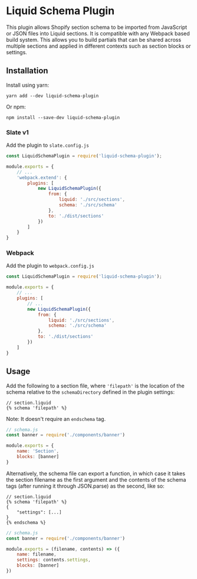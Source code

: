 # Liquid Schema Plugin

This plugin allows Shopify section schema to be imported from JavaScript or JSON files into Liquid sections. It is compatible with any Webpack based build system. This allows you to build partials that can be shared across multiple sections and applied in different contexts such as section blocks or settings.

## Installation
Install using yarn:
```shell
yarn add --dev liquid-schema-plugin
```

Or npm:
```shell
npm install --save-dev liquid-schema-plugin
```

### Slate v1

Add the plugin to `slate.config.js`
```js
const LiquidSchemaPlugin = require('liquid-schema-plugin');

module.exports = {
    // ...
    'webpack.extend': {
        plugins: [
            new LiquidSchemaPlugin({
                from: {
                    liquid: './src/sections',
                    schema: './src/schema'
                },
                to: './dist/sections'
            })
        ]
    }
}
```

### Webpack

Add the plugin to `webpack.config.js`
```js
const LiquidSchemaPlugin = require('liquid-schema-plugin');

module.exports = {
    // ...
    plugins: [
        // ...
        new LiquidSchemaPlugin({
            from: {
                liquid: './src/sections',
                schema: './src/schema'
            },
            to: './dist/sections'
        })
    ]
}
```

## Usage

Add the following to a section file, where `'filepath'` is the location of the schema relative to the `schemaDirectory` defined in the plugin settings:
```liquid
// section.liquid
{% schema 'filepath' %}
```
Note: It doesn't require an `endschema` tag.

```js
// schema.js
const banner = require('./components/banner')

module.exports = {
    name: 'Section',
    blocks: [banner]
}
```

Alternatively, the schema file can export a function, in which case it takes the section filename as the first argument and the contents of the schema tags (after running it through JSON.parse) as the second, like so:
```liquid
// section.liquid
{% schema 'filepath' %}
{
    "settings": [...]
}
{% endschema %}
```

```js
// schema.js
const banner = require('./components/banner')

module.exports = (filename, contents) => ({
    name: filename,
    settings: contents.settings,
    blocks: [banner]
})
```
